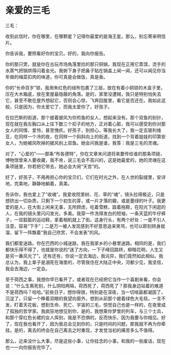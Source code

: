 # 亲爱的三毛

三毛： 

收到此信时，你在哪里，在哪颗星？记得你最爱的是海王星。那么，别忘寄来明信片。 

你告诉我，要照看好你的宝贝。好的，我向你报告。 

你的那只煲，就是你在古玩市场角落里捡的那只铜锅，我现在正用它蒸馍，烫手的水蒸气把锅烘得闪着金光。我俯下身子把鼻子贴在锅盖上闻一闻，还可以闻见你当年做的梅菜扣肉的味道，你可真是会做饭，真是香。 

你的“长命百岁”锁，我用朱红色的绒布包裹了三层，放在有着小铜锁的木盒子里，压在大木箱底，放在里屋最隐蔽的角落。是的，家里没遭贼，我只是特别怕失去它，甚至不敢在屋外想起它，否则会心惊，飞奔回屋里，看它是否还在。我如此这般，只是因为，你太爱它了，而我太爱你了，好孩子。 

在拉巴斯的街道，那个披着披风为你煎鱼的女人，想起来没有。那个双鱼的别针，现在就在我左胸口从上往下数三个扣子的地方，正对着心脏，我可以感受到你对那女人的同情、爱怜，甚至愧疚。好孩子，别担心，等我长大了，我一定去玻利维亚，在同样一个冷的夜，在同样一个斜斜向上的街道，找到一个背着娃娃的印第安女人，为她被风吹掉的披风别上双鱼。她会问我是谁，我答：我是三毛的灵魂。 

对了，“心爱的”——那条“布各德特”，你在文章末问道将来要传给谁的那条项链，博物馆曾来人要收藏，我不肯，说三毛会不高兴的，这是她最爱的，她的灵魂在这条项链里，你若把它带去，她必会大闹“天宫”的。 

好了，好孩子，不用再担心你的宝贝们，它们在时光之外，在人世的裂缝里，安详地，完美地，静静地躺着，真美。 

告诉你，我也爱上了“收魂”。我爱收院里树、花、草的“魂”，镜头拉得极近，只是想挤出一切杂质，只剩下一个初生的芽，或一片才落的瓣，或是墨绿的叶子。我更爱的是人，在大街上闲来无事，无所顾虑，吃着雪糕，趿着拖鞋，在阳光下闲逛的人，在我的镜头里闪闪发光，多美。我穿一件洗得发白的短袖，一条天蓝的牛仔裤子，一双脏脏的运动鞋，拿着相机就上了街。这身行头，有两个好处：一是不引人注意，容易“下手”；二是万一被人发现感到不好意思追来笑骂，也可以即刻转身就溜，留下一阵飘着“我自己欣赏，不会发表”的风。 

我们都爱迷路。你在巴西的小城迷路，我在我家乡的小巷里迷路。相同的是，我们都快乐得不得了，也就是你说的“迷了方向，一下子峰回路转，柳暗花明，人生又是另一番风光了”。还有还有，你说一定去海边，我诧异，我们竟然如此相似。我总认为，我上辈子是溺死在海里的，尽管我住在大陆正中央，河都少见，我坚信，我会去海边，一定会。 

至于荷西之事，我想你早已看开了，或者现在已经把它当作一个喜剧来看，你会说：“什么生离死别，什么阴阳两隔，荷西死了，荷西死了？那我身边站着的难道不是荷西吗？哈哈。”前些日子，想你得很，特别是在深夜，当一切喧嚣都凝固了，沉淀了，只留一个睁着双眼的我望向窗外，想到从前那个披着绿色大毛毯，一言不发，盯着天花板，想到生命、死亡、宇宙的三毛，惊觉自己也是一样的，在夜里成了孤独的哲学家。我疯狂地想见到你，是的，我想乘你梦里的列车，与三个士兵，和那个穿红色长裙的女人挥别，我是不恐惧的，反而快乐，因为我要与你相见。好了，现在我也看开了，因为我总会见到你的，只是时间的问题，那我就不再为你牵挂。是的，离去的终会在自己离去之时重现，才发觉当初的痛苦多么不值得。 

那么，近来没什么大事，尽是这些小事，让你挂念的小事，和我的一些废话，现在也一一向你报告完毕了。